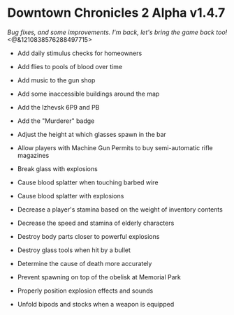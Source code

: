 # Downtown Chronicles 2 Alpha v1.4.7
*Bug fixes, and some improvements. I'm back, let's bring the game back too!*
<@&1210838576288497715>

* Add daily stimulus checks for homeowners
* Add flies to pools of blood over time
* Add music to the gun shop
* Add some inaccessible buildings around the map
* Add the Izhevsk 6P9 and PB
* Add the "Murderer" badge

* Adjust the height at which glasses spawn in the bar
* Allow players with Machine Gun Permits to buy semi-automatic rifle magazines
* Break glass with explosions
* Cause blood splatter when touching barbed wire
* Cause blood splatter with explosions
* Decrease a player's stamina based on the weight of inventory contents
* Decrease the speed and stamina of elderly characters
* Destroy body parts closer to powerful explosions
* Destroy glass tools when hit by a bullet
* Determine the cause of death more accurately
* Prevent spawning on top of the obelisk at Memorial Park
* Properly position explosion effects and sounds
* Unfold bipods and stocks when a weapon is equipped